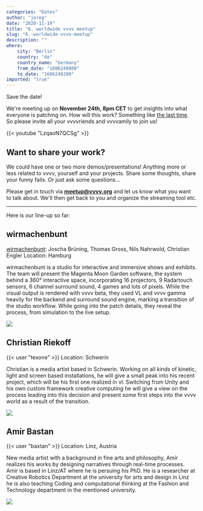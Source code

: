 ```yaml
---
categories: "Dates"
author: "joreg"
date: "2020-11-19"
title: "6. worldwide vvvv meetup"
slug: "6.-worldwide-vvvv-meetup"
description: ""
where: 
    city: "Berlin"
    country: "de"
    country_name: "Germany"
    from_date: "1606240800"
    to_date: "1606246200"
imported: "true"
---
```



Save the date!

We're meeting up on **November 24th, 8pm CET** to get insights into what everyone is patching on. How will this work? Something like [the last time](https://www.youtube.com/watch?v=EiHW0X6zjKE). So please invite all your vvvvriends and vvvvamily to join us! 

{{< youtube "LzqaoN7QCSg" >}}

## Want to share your work?
We could have one or two more demos/presentations! Anything more or less related to vvvv, yourself and your projects. Share some thoughts, share your funny fails. Or just ask some questions...

Please get in touch via **meetup@vvvv.org** and let us know what you want to talk about. We'll then get back to you and organize the streaming tool etc.

---

Here is our line-up so far:

## wirmachenbunt
[wirmachenbunt](https://vvvv.org/businesses/wirmachenbunt): Joscha Brüning, Thomas Gross, Nils Nahrwold, Christian Engler 
Location: Hamburg 

[](http://wirmachenbunt.de) 

wirmachenbunt is a studio for interactive and immersive shows and exhibits. The team will present the Magenta Moon Garden software, the system behind a 360° interactive space, incorporating 16 projectors, 9 Radartouch sensors, 6 channel surround sound, 4 games and lots of pixels. While the visual output is rendered with vvvv beta, they used VL and vvvv gamma heavily for the backend and surround sound engine, marking a transition of the studio workflow. While going into the patch details, they reveal the process, from simulation to the live setup. 

![](magentamoommakingof.png) 

## Christian Riekoff
{{< user "texone" >}}
Location: Schwerin

[](http://riekoff.com)

Christian is a media artist based in Schwerin. Working on all kinds of kinetic, light and screen based installations, he will give a small peak into his recent project, which will be his first one realized in vl. Switching from Unity and his own custom framework creative computing he will give a view on the process leading into this decision and present some first steps into the vvvv world as a result of the transition. 

![](westlight.png) 

## Amir Bastan
{{< user "baxtan" >}}
Location: Linz, Austria

[](http://baxtan.xyz) 
[](http://creativerobotics.at)

New media artist with a background in fine arts and philosophy, Amir realizes his works by designing narratives through real-time processes.
Amir is based in Linz/AT where he is persuing his PhD. He is a researcher at Creative Robotics Department at the university for arts and design in Linz he is also teaching Coding and computational thinking at the Fashion and Technology department in the mentioned university. 

![](Screenshot%202020-11-19%20225336.png) 

